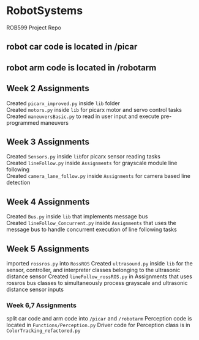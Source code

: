 # RobotSystems
ROB599 Project Repo

## robot car code is located in /picar 
## robot arm code is located in /robotarm

## Week 2 Assignments 

Created ```picarx_improved.py``` inside ```lib``` folder \
Created ```motors.py``` inside ```lib``` for picarx motor and servo control tasks \
Created ```maneuversBasic.py``` to read in user input and execute pre-programmed maneuvers

## Week 3 Assignments 

Created ```Sensors.py``` inside ```lib```for picarx sensor reading tasks \
Created ```lineFollow.py``` inside ```Assignments``` for grayscale module line following \
Created ```camera_lane_follow.py``` inside ```Assignments``` for camera based line detection 

## Week 4 Assignments

Created ```Bus.py``` inside ```lib``` that implements message bus \
Created ```lineFollow_Concurrent.py``` inside ```Assignments``` that uses the message bus to handle concurrent execution of line following tasks 

## Week 5 Assignments

imported ```rossros.py``` into ```RossROS``` 
Created ```ultrasound.py``` inside ```lib``` for the sensor, controller, and interpreter classes belonging to the ultrasonic distance sensor 
Created ```lineFollow_rossROS.py``` in Assignments that uses rossros bus classes to simultaneously process grayscale and ultrasonic distance sensor inputs 

### Week 6,7 Assignments ###

split car code and arm code into ```/picar``` and ```/robotarm```
Perception code is located in ```Functions/Perception.py``` 
Driver code for Perception class is in ```ColorTracking_refactored.py``` 





